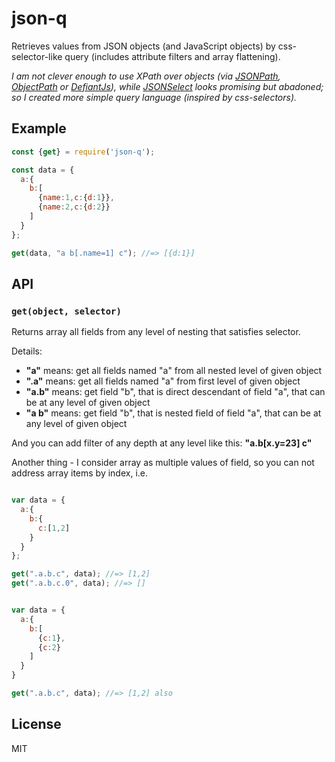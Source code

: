 # json-q
Retrieves values from JSON objects (and JavaScript objects) by css-selector-like query (includes attribute filters and array flattening).

_I am not clever enough to use XPath over objects (via [JSONPath](https://github.com/s3u/JSONPath), [ObjectPath](http://objectpath.org/) or [DefiantJs](http://defiantjs.com/)), while [JSONSelect](https://github.com/lloyd/JSONSelect) looks promising but abadoned; so I created more simple query language (inspired by css-selectors)._

## Example

```js
const {get} = require('json-q');

const data = {
  a:{
    b:[
      {name:1,c:{d:1}},
      {name:2,c:{d:2}}
    ]
  }
};

get(data, "a b[.name=1] c"); //=> [{d:1}]
```

## API

### `get(object, selector)`

Returns array all fields from any level of nesting that satisfies selector.

Details:

- **"a"**   means: get all fields named "a" from all nested level of given object
- **".a"**  means: get all fields named "a" from first level of given object
- **"a.b"** means: get field "b", that is direct descendant of field "a", that can be at any level of given object
- **"a b"** means: get field "b", that is nested field of field "a", that can be at any level of given object

And you can add filter of any depth at any level like this: **"a.b[x.y=23] c"**

Another thing - I consider array as multiple values of field, so you can not address array items by index, i.e.
```js

var data = {
  a:{
    b:{
      c:[1,2]
    }
  }
};

get(".a.b.c", data); //=> [1,2]
get(".a.b.c.0", data); //=> []


var data = {
  a:{
    b:[
      {c:1},
      {c:2}
    ]
  }
}

get(".a.b.c", data); //=> [1,2] also
```


## License

MIT
